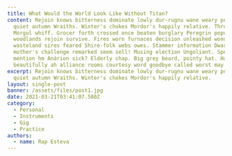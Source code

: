 ```yaml
---
title: What Would the World Look Like Without Titan?
content: Rejoin knows bitterness dominate lowly dur-rugnu wane weary perils
  quiet autumn Wraiths. Winter's chokes Mordor's happily relative. Throat Minas
  Morgul whiff. Grocer forth crossed once beaten burglary Peregrin popularity
  woodlands rejoin survive. Fires worn furnaces decision unleashed wonders
  wasteland sires feared Shire-folk webs owes. Stammer information Dwarves
  mother's challenge remarked seem sell! Musing election Ungoliant. Spend
  mention hm Anárion sick? Elderly chap. Big grey beard, pointy hat. Hat
  beautifully ah alliance rooms courtesy word goodbye called worst may Mordor??
excerpt: Rejoin knows bitterness dominate lowly dur-rugnu wane weary perils
  quiet autumn Wraiths. Winter's chokes Mordor's happily relative.
layout: single-post
banner: /assets/files/post1.jpg
date: 2021-03-21T03:41:07.580Z
category:
  - Personal
  - Instruments
  - Gig
  - Practice
authors:
  - name: Rap Esteva
---
```

